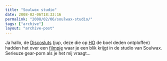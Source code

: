 ```yaml
---
title: "Soulwax studio"
date: 2008-02-06T18:33:16
permalink: "2008/02/06/soulwax-studio/"
tags: ["archive"]
layout: "archive-post"
---
```

Ja hallo, de [Discosluts](http://discosluts.blogspot.com/ "http://discosluts.blogspot.com") (jup, deze die op [HO](http://oudesite.scoutsengidsenvlaanderen.be/herfstontmoeting/ "http://oudesite.scoutsengidsenvlaanderen.be/herfstontmoeting/") de boel deden ontploffen) hadden het over een [filmpje](http://discosluts.blogspot.com/2008/02/soulwax.html "http://discosluts.blogspot.com/2008/02/soulwax.html") waar je een blik krijgt in de studio van Soulwax. Serieuze gear-porn als je het mij vraagt…
